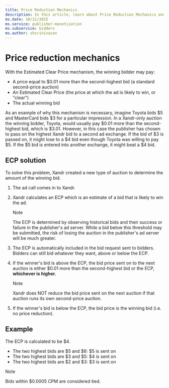 ```yaml
---
title: Price Reduction Mechanics
description: In this article, learn about Price Reduction Mechanics and the Estimated Clear Price (ECP) mechanism.
ms.date: 10/21/2025
ms.service: publisher-monetization
ms.subservice: bidders
ms.author: shsrinivasan
---
```


# Price reduction mechanics

With the Estimated Clear Price mechanism, the winning bidder may pay:

- A price equal to $0.01 more than the second-highest bid (a standard second-price auction)
- An Estimated Clear Price (the price at which the ad is likely to win, or "clear")
- The actual winning bid

As an example of why this mechanism is necessary, imagine Toyota bids $5 and MasterCard bids $3 for a particular impression. In a Xandr-only auction the winning bidder, Toyota, would usually pay $0.01 more than the second-highest bid, which is $3.01. However, in this case the publisher has chosen to pass on the highest Xandr bid to a second ad exchange. If the bid of $3 is passed on, it might lose to a $4 bid even though Toyota was willing to pay $5. If the $5 bid is entered into another exchange, it might beat a $4 bid.

## ECP solution

To solve this problem, Xandr created a new type of auction to determine the amount of the winning bid.

1. The ad call comes in to Xandr.

1. Xandr calculates an ECP which is an estimate of a bid that is likely to win the ad.

    > [!NOTE]
    > The ECP is determined by observing historical bids and their success or failure in the publisher's ad server. While a bid below this threshold may be submitted, the risk of losing the auction in the publisher's ad server will be much greater.

1. The ECP is automatically included in the bid request sent to bidders. Bidders can still bid whatever they want, above or below the ECP.

1. If the winner's bid is above the ECP, the bid price sent on to the next auction is either $0.01 more than the second-highest bid or the ECP, **whichever is higher.**

    > [!NOTE]
    > Xandr does NOT reduce the bid price sent on the next auction if that auction runs its own second-price auction.

1. If the winner's bid is below the ECP, the bid price is the winning bid (i.e. no price reduction).

## Example

The ECP is calculated to be $4.

- The two highest bids are $5 and $6: $5 is sent on
- The two highest bids are $3 and $5: $4 is sent on
- The two highest bids are $2 and $3: $3 is sent on

> [!NOTE]
> Bids within $0.0005 CPM are considered tied.
